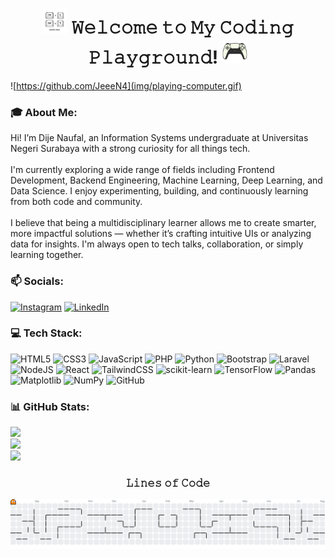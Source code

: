 <h1 align="center">
  <img src="img/Control.gif" width="40px"/>
  𝚆𝚎𝚕𝚌𝚘𝚖𝚎 𝚝𝚘 𝙼𝚢 𝙲𝚘𝚍𝚒𝚗𝚐 𝙿𝚕𝚊𝚢𝚐𝚛𝚘𝚞𝚗𝚍!
  <img src="img/Console.gif" width="40px" />
</h1>

![https://github.com/JeeeN4](img/playing-computer.gif)

### 🎓 About Me:
Hi! I’m Dije Naufal, an Information Systems undergraduate at Universitas Negeri Surabaya with a strong curiosity for all things tech.<br><br>I'm currently exploring a wide range of fields including Frontend Development, Backend Engineering, Machine Learning, Deep Learning, and Data Science. I enjoy experimenting, building, and continuously learning from both code and community.<br><br>I believe that being a multidisciplinary learner allows me to create smarter, more impactful solutions — whether it’s crafting intuitive UIs or analyzing data for insights. I'm always open to tech talks, collaboration, or simply learning together.<br>


### 📫 Socials:
[![Instagram](https://img.shields.io/badge/Instagram-%23E4405F.svg?logo=Instagram&logoColor=white)](https://instagram.com/dijenaufal_27) [![LinkedIn](https://img.shields.io/badge/LinkedIn-%230077B5.svg?logo=linkedin&logoColor=white)](https://linkedin.com/in/dije-naufal) 

### 💻 Tech Stack:
![HTML5](https://img.shields.io/badge/html5-%23E34F26.svg?style=for-the-badge&logo=html5&logoColor=white) ![CSS3](https://img.shields.io/badge/css3-%231572B6.svg?style=for-the-badge&logo=css3&logoColor=white) ![JavaScript](https://img.shields.io/badge/javascript-%23323330.svg?style=for-the-badge&logo=javascript&logoColor=%23F7DF1E) ![PHP](https://img.shields.io/badge/php-%23777BB4.svg?style=for-the-badge&logo=php&logoColor=white) ![Python](https://img.shields.io/badge/python-3670A0?style=for-the-badge&logo=python&logoColor=ffdd54) ![Bootstrap](https://img.shields.io/badge/bootstrap-%238511FA.svg?style=for-the-badge&logo=bootstrap&logoColor=white) ![Laravel](https://img.shields.io/badge/laravel-%23FF2D20.svg?style=for-the-badge&logo=laravel&logoColor=white) ![NodeJS](https://img.shields.io/badge/node.js-6DA55F?style=for-the-badge&logo=node.js&logoColor=white) ![React](https://img.shields.io/badge/react-%2320232a.svg?style=for-the-badge&logo=react&logoColor=%2361DAFB) ![TailwindCSS](https://img.shields.io/badge/tailwindcss-%2338B2AC.svg?style=for-the-badge&logo=tailwind-css&logoColor=white) ![scikit-learn](https://img.shields.io/badge/scikit--learn-%23F7931E.svg?style=for-the-badge&logo=scikit-learn&logoColor=white) ![TensorFlow](https://img.shields.io/badge/TensorFlow-%23FF6F00.svg?style=for-the-badge&logo=TensorFlow&logoColor=white) ![Pandas](https://img.shields.io/badge/pandas-%23150458.svg?style=for-the-badge&logo=pandas&logoColor=white) ![Matplotlib](https://img.shields.io/badge/Matplotlib-%23ffffff.svg?style=for-the-badge&logo=Matplotlib&logoColor=black) ![NumPy](https://img.shields.io/badge/numpy-%23013243.svg?style=for-the-badge&logo=numpy&logoColor=white) ![GitHub](https://img.shields.io/badge/github-%23121011.svg?style=for-the-badge&logo=github&logoColor=white)
### 📊 GitHub Stats:
![](https://github-readme-stats.vercel.app/api?username=JeeeN4&theme=dark&hide_border=false&include_all_commits=false&count_private=false)<br/>
![](https://nirzak-streak-stats.vercel.app/?user=JeeeN4&theme=dark&hide_border=false)<br/>
![](https://github-readme-stats.vercel.app/api/top-langs/?username=JeeeN4&theme=dark&hide_border=false&include_all_commits=false&count_private=false&layout=compact)

<!-- Proudly created with GPRM ( https://gprm.itsvg.in ) -->
<h3 align="center">
  𝙻𝚒𝚗𝚎𝚜 𝚘𝚏 𝙲𝚘𝚍𝚎
</h3>
<picture>
  <source media="(prefers-color-scheme: dark)" srcset="https://raw.githubusercontent.com/JeeeN4/JeeeN4/output/pacman-contribution-graph-dark.svg">
  <source media="(prefers-color-scheme: light)" srcset="https://raw.githubusercontent.com/JeeeN4/JeeeN4/output/pacman-contribution-graph.svg">
  <img alt="pacman contribution graph" src="https://raw.githubusercontent.com/JeeeN4/JeeeN4/output/pacman-contribution-graph.svg">
</picture>

###

